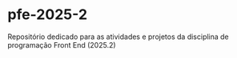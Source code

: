 # pfe-2025-2
Repositório dedicado para as atividades e projetos da disciplina de programação Front End (2025.2)
